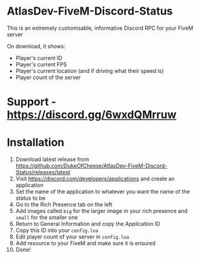 # AtlasDev-FiveM-Discord-Status
This is an extremely customisable, informative Discord RPC for your FiveM server

On download, it shows:
- Player's current ID
- Player's current FPS
- Player's current location (and if driving what their speed is)
- Player count of the server

# Support - https://discord.gg/6wxdQMrruw

# Installation
1. Download latest release from https://github.com/DukeOfCheese/AtlasDev-FiveM-Discord-Status/releases/latest
2. Visit https://discord.com/developers/applications and create an application
3. Set the name of the application to whatever you want the name of the status to be
4. Go to the Rich Presence tab on the left
5. Add images called `big` for the larger image in your rich presence and `small` for the smaller one
6. Return to General Information and copy the Application ID
7. Copy this ID into your `config.lua`
8. Edit player count of your server in `config.lua`
9. Add resource to your FiveM and make sure it is ensured
10. Done!
